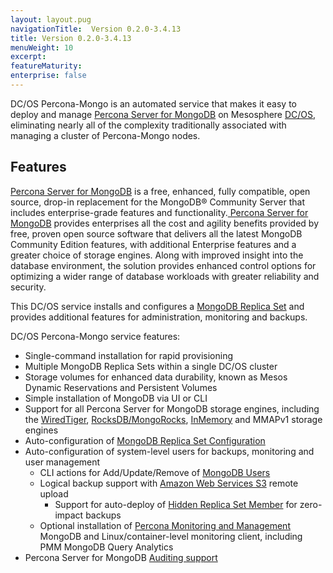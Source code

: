 ```yaml
---
layout: layout.pug
navigationTitle:  Version 0.2.0-3.4.13
title: Version 0.2.0-3.4.13
menuWeight: 10
excerpt:
featureMaturity:
enterprise: false
---
```


DC/OS Percona-Mongo is an automated service that makes it easy to deploy and manage [Percona Server for MongoDB](https://www.percona.com/software/mongo-database/percona-server-for-mongodb) on Mesosphere [DC/OS](https://mesosphere.com/product/), eliminating nearly all of the complexity traditionally associated with managing a cluster of Percona-Mongo nodes.

## Features

[Percona Server for MongoDB](https://www.percona.com/software/mongo-database/percona-server-for-mongodb) is a free, enhanced, fully compatible, open source, drop-in replacement for the MongoDB® Community Server that includes enterprise-grade features and functionality.[ Percona Server for MongoDB](https://www.percona.com/software/mongo-database/percona-server-for-mongodb) provides enterprises all the cost and agility benefits provided by free, proven open source software that delivers all the latest MongoDB Community Edition features, with additional Enterprise features and a greater choice of storage engines. Along with improved insight into the database environment, the solution provides enhanced control options for optimizing a wider range of database workloads with greater reliability and security.

This DC/OS service installs and configures a [MongoDB Replica Set](https://docs.mongodb.com/manual/replication/) and provides additional features for administration, monitoring and backups.

DC/OS Percona-Mongo service features:
*   Single-command installation for rapid provisioning
*   Multiple MongoDB Replica Sets within a single DC/OS cluster
*   Storage volumes for enhanced data durability, known as Mesos Dynamic Reservations and Persistent Volumes
*   Simple installation of MongoDB via UI or CLI
*   Support for all Percona Server for MongoDB storage engines, including the [WiredTiger](https://docs.mongodb.com/manual/core/wiredtiger/), [RocksDB/MongoRocks](https://www.percona.com/doc/percona-server-for-mongodb/LATEST/mongorocks.html), [InMemory](https://www.percona.com/software/mongo-database/percona-memory-engine-for-mongodb) and MMAPv1 storage engines
*   Auto-configuration of [MongoDB Replica Set Configuration](https://docs.mongodb.com/manual/reference/replica-configuration/)
*   Auto-configuration of system-level users for backups, monitoring and user management
    *   CLI actions for Add/Update/Remove of [MongoDB Users](https://docs.mongodb.com/manual/tutorial/manage-users-and-roles/)
    *   Logical backup support with [Amazon Web Services S3](https://aws.amazon.com/s3) remote upload
        *   Support for auto-deploy of [Hidden Replica Set Member](https://docs.mongodb.com/manual/core/replica-set-hidden-member/) for zero-impact backups
    *   Optional installation of [Percona Monitoring and Management](https://www.percona.com/software/database-tools/percona-monitoring-and-management) MongoDB and Linux/container-level monitoring client, including PMM MongoDB Query Analytics
*   Percona Server for MongoDB [Auditing support](https://www.percona.com/doc/percona-server-for-mongodb/auditing.html)
